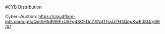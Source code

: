  #CYB Distribution
 
Cyber~Auction: https://cloudflare-ipfs.com/ipfs/QmSHtdER9FxU5Fg4SCEDnZXNdTfssUZH3QepXwRJSQry6R/#/
